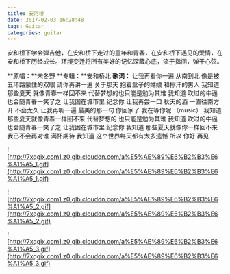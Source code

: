```yaml
---
title: 安河桥
date: 2017-02-03 16:28:48
tags: Guitar
categories: guitar
---
```

安和桥下学会弹吉他，在安和桥下走过的童年和青春，在安和桥下遇见的爱情，在安和桥下历经成长。环境变迁将所有美好的记忆深藏心底，流于指间，弹于心弦。
<!-- more -->
**原唱：**宋冬野
**专辑：**安和桥北
**歌词：**
让我再看你一遍
从南到北
像是被五环路蒙住的双眼
请你再讲一遍
关于那天
抱着盒子的姑娘
和擦汗的男人
我知道 那些夏天
就像青春一样回不来
代替梦想的也只能是勉为其难
我知道 吹过的牛逼
也会随青春一笑了之
让我困在城市里
纪念你
让我再尝一口
秋天的酒
一直往南方开
不会太久
让我再听一遍
最美的那一句
你回家了
我在等你呢
（music）
我知道
那些夏天就像青春一样回不来
代替梦想的
也只能是勉为其难
我知道
吹过的牛逼也会随青春一笑了之
让我困在城市里 纪念你
我知道
那些夏天就像你一样回不来
我已不会再对谁
满怀期待
我知道
这个世界每天都有太多遗憾
所以 你好 再见


![http://7xqgix.com1.z0.glb.clouddn.com/a%E5%AE%89%E6%B2%B3%E6%A1%A5_1.gif](http://7xqgix.com1.z0.glb.clouddn.com/a%E5%AE%89%E6%B2%B3%E6%A1%A5_1.gif)

![http://7xqgix.com1.z0.glb.clouddn.com/a%E5%AE%89%E6%B2%B3%E6%A1%A5_2.gif](http://7xqgix.com1.z0.glb.clouddn.com/a%E5%AE%89%E6%B2%B3%E6%A1%A5_2.gif)

![http://7xqgix.com1.z0.glb.clouddn.com/a%E5%AE%89%E6%B2%B3%E6%A1%A5_3.gif](http://7xqgix.com1.z0.glb.clouddn.com/a%E5%AE%89%E6%B2%B3%E6%A1%A5_3.gif)
